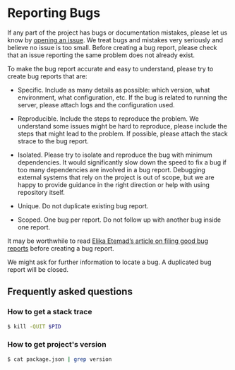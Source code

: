 # Reporting Bugs

If any part of the project has bugs or documentation mistakes, please let us know
by [opening an issue][project-issue].
We treat bugs and mistakes very seriously and believe no issue is too small. Before creating a bug report, please check
that an issue reporting the same problem does not already exist.

To make the bug report accurate and easy to understand, please try to create bug reports that are:

- Specific. Include as many details as possible: which version, what environment, what configuration, etc. If the bug is
  related to running the server, please attach logs and the configuration used.

- Reproducible. Include the steps to reproduce the problem. We understand some issues might be hard to reproduce, please
  include the steps that might lead to the problem. If possible, please attach the stack strace to the bug report.

- Isolated. Please try to isolate and reproduce the bug with minimum dependencies. It would significantly slow down the
  speed to fix a bug if too many dependencies are involved in a bug report. Debugging external systems that rely on
  the project is out of scope, but we are happy to provide guidance in the right direction or help with using repository
  itself.

- Unique. Do not duplicate existing bug report.

- Scoped. One bug per report. Do not follow up with another bug inside one report.

It may be worthwhile to read [Elika Etemad’s article on filing good bug reports][filing-good-bugs] before creating a bug
report.

We might ask for further information to locate a bug. A duplicated bug report will be closed.

## Frequently asked questions

### How to get a stack trace

``` bash
$ kill -QUIT $PID
```

### How to get project's version

``` bash
$ cat package.json | grep version
```

[project-issue]: https://github.com/danielnegri/forter-challenge.js/issues/new

[filing-good-bugs]: http://fantasai.inkedblade.net/style/talks/filing-good-bugs/
